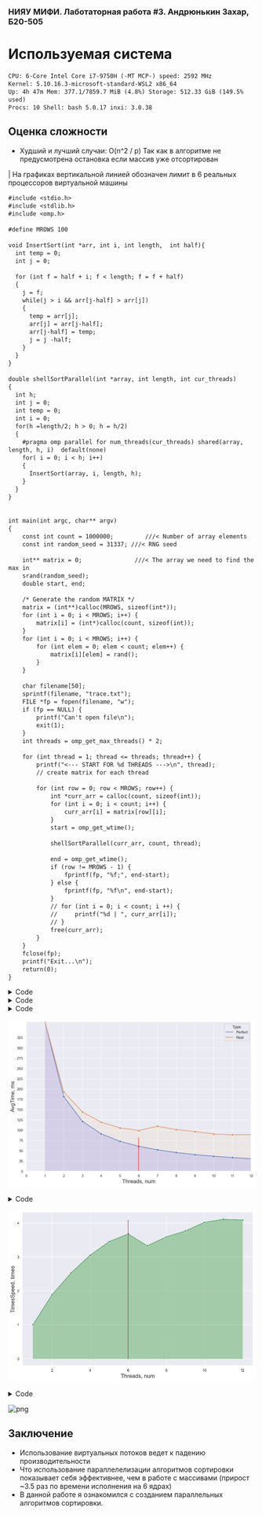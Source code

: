 ### НИЯУ МИФИ. Лаботаторная работа #3. Андрюнькин Захар, Б20-505

# Используемая система

```
CPU: 6-Core Intel Core i7-9750H (-MT MCP-) speed: 2592 MHz 
Kernel: 5.10.16.3-microsoft-standard-WSL2 x86_64 
Up: 4h 47m Mem: 377.1/7859.7 MiB (4.8%) Storage: 512.33 GiB (149.5% used) 
Procs: 10 Shell: bash 5.0.17 inxi: 3.0.38
```

## Оценка сложности
- Худший и лучший случаи: O(n^2 / p)
Так как в алгоритме не предусмотрена остановка если массив уже отсортирован

| На графиках вертикальной линией обозначен лимит в 6 реальных процессоров виртуальной машины

```
#include <stdio.h>
#include <stdlib.h>
#include <omp.h>

#define MROWS 100

void InsertSort(int *arr, int i, int length,  int half){
  int temp = 0;
  int j = 0;

  for (int f = half + i; f < length; f = f + half)
  {
    j = f;
    while(j > i && arr[j-half] > arr[j])
    {
      temp = arr[j];
      arr[j] = arr[j-half];
      arr[j-half] = temp;
      j = j -half;
    }
  }
}

double shellSortParallel(int *array, int length, int cur_threads)
{
  int h;
  int j = 0;
  int temp = 0;
  int i = 0;
  for(h =length/2; h > 0; h = h/2)
  {
    #pragma omp parallel for num_threads(cur_threads) shared(array, length, h, i)  default(none)
    for( i = 0; i < h; i++)
    {
      InsertSort(array, i, length, h);
    }
  }
}


int main(int argc, char** argv)
{
    const int count = 1000000;         ///< Number of array elements
    const int random_seed = 31337; ///< RNG seed

    int** matrix = 0;               ///< The array we need to find the max in
    srand(random_seed);
    double start, end;

    /* Generate the random MATRIX */
    matrix = (int**)calloc(MROWS, sizeof(int*));
    for (int i = 0; i < MROWS; i++) {
        matrix[i] = (int*)calloc(count, sizeof(int));
    }
    for (int i = 0; i < MROWS; i++) {
        for (int elem = 0; elem < count; elem++) {
            matrix[i][elem] = rand();
        }
    }

    char filename[50];
    sprintf(filename, "trace.txt");
    FILE *fp = fopen(filename, "w");
    if (fp == NULL) {
        printf("Can't open file\n");
        exit(1);
    }
    int threads = omp_get_max_threads() * 2;

    for (int thread = 1; thread <= threads; thread++) {
        printf("<--- START FOR %d THREADS --->\n", thread);
        // create matrix for each thread

        for (int row = 0; row < MROWS; row++) {
            int *curr_arr = calloc(count, sizeof(int));
            for (int i = 0; i < count; i++) {
                curr_arr[i] = matrix[row][i];
            }
            start = omp_get_wtime();
            
            shellSortParallel(curr_arr, count, thread);

            end = omp_get_wtime();
            if (row != MROWS - 1) {
                fprintf(fp, "%f;", end-start);
            } else {
                fprintf(fp, "%f\n", end-start);
            }
            // for (int i = 0; i < count; i ++) {
            //     printf("%d | ", curr_arr[i]);
            // }
            free(curr_arr);
        }
    }
    fclose(fp);
    printf("Exit...\n");
    return(0);
}
```

<details>
  <summary>Code</summary>
    ```python
    # import matplotlib.pyplot as plt
    import seaborn as sns
    import pandas as pd
    sns.set_theme(style="darkgrid")

    dataset = []
    with open("trace.txt", "r") as f:
        for _ in range(12):
            line = list(map(float, f.readline().split(";")))
            dataset.append(line)
            
    for i in range(len(dataset)):
        line = dataset[i]
        line.sort()
        line = line[10:-10]
        dataset[i] = line

    sns.set(rc={'figure.figsize':(12,8)})
    ```
</details>

<details>
  <summary>Code</summary>
    ```python
    data = []
    for i, line in enumerate(dataset):
        data.append([i+1, (sum(line)/len(line))*1000, "Real"])
    saved = data.copy()
    data1 = data
    data_df = pd.DataFrame(data, columns=["Threads", "AvgTime", "Type"])
    for i in range(1, len(data1)): 
        data1[i] = [data1[i][0], data1[0][1] / data1[i][0], "Perfect"]
    data1[0][2] = "Perfect"
    # pdf = pd.DataFrame(data1, columns=["Threads", "AvgTime"])
    data1 = pd.DataFrame(data1, columns=["Threads", "AvgTime", "Type"])
    all_data = pd.concat([data1, data_df])
    ```
</details>

<details>
  <summary>Code</summary>
    ```python
    p = sns.lineplot(x="Threads", y="AvgTime", hue="Type", marker="o", data=all_data)
    p.set_xlabel("Threads, num", fontsize = 16)
    p.set_ylabel("AvgTime, ms", fontsize = 16)
    l1 = p.lines[0]

    x1 = l1.get_xydata()[:, 0]
    y1 = l1.get_xydata()[:, 1]

    p.fill_between(x1, y1, color="blue", alpha=0.1)
    l2 = p.lines[1]

    x2 = l2.get_xydata()[:, 0]
    y2 = l2.get_xydata()[:, 1]

    p.fill_between(x2, y2, color="orange", alpha=0.05)
    p.margins(x=0, y=0)
    _ = p.set_xticks(range(0, 13))
    _ = p.set_xticklabels(str(i) for i in range(0, 13))
    _ = p.set_yticks(range(0, 350, 25))
    _ = p.set_yticklabels([str(i) for i in range(0, 350, 25)])
    _ = p.axvline(x=6, ymax=0.225, color="red", alpha=0.8)
    ```
</details>

    
![png](imgs/AvgTime.png)
    


<details>
  <summary>Code</summary>
    ```python
    accceleration = [0] * 12
    for i in range(0, len(accceleration)):
        accceleration[i] = [saved[i][0], saved[0][1]/saved[i][1]]
    a_df = pd.DataFrame(accceleration, columns=["Threads", "TimesSpeed"])
    p = sns.lineplot(x="Threads", y="TimesSpeed", marker="o", data=a_df, color='g')
    p.set_xlabel("Threads, num", fontsize = 16)
    p.set_ylabel("TimesSpeed, times", fontsize = 16)
    l1 = p.lines[0]

    x1 = l1.get_xydata()[:, 0]
    y1 = l1.get_xydata()[:, 1]

    _ = p.fill_between(x1, y1, color="green", alpha=0.3)
    _ = p.axvline(x=6, ymin=0.043 ,ymax=0.95, color="red", alpha=0.8)
    ```
</details>

    
![png](imgs/TimesSpeed.png)
    


<details>
  <summary>Code</summary>
    ```python
    per_thread = [0] * 12
    for i in range(0, len(per_thread)):
        per_thread[i] = [accceleration[i][0], accceleration[i][1]/accceleration[i][0]]
    thr_df = pd.DataFrame(per_thread, columns=["Threads", "EfficencyPerThread"])
    p = sns.lineplot(x="Threads", y="EfficencyPerThread", marker="o", data=thr_df, color='b')
    p.set_xlabel("Threads, num", fontsize = 16)
    p.set_ylabel("EfficencyPerThread, times", fontsize = 16)
    l1 = p.lines[0]

    x1 = l1.get_xydata()[:, 0]
    y1 = l1.get_xydata()[:, 1]

    _ = p.fill_between(x1, y1, color="cyan", alpha=0.1)
    _ = p.axvline(x=6, ymin=0.043 ,ymax=0.62, color="red", alpha=0.8)
    ```
</details>

    
![png](imgs/Effiecency.png)
    


## Заключение
- Использование виртуальных потоков ведет к падению производительности
- Что использование параллелелизации алгоритмов сортировки показывает себя эффективнее, чем в работе с массивами (прирост ~3.5 раз по времени исполнения на 6 ядрах)
- В данной работе я ознакомился с созданием параллельных алгоритмов сортировки.
